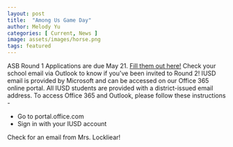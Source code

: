 ```yaml
---
layout: post
title:  "Among Us Game Day"
author: Melody Yu
categories: [ Current, News ]
image: assets/images/horse.png
tags: featured
---
```


ASB Round 1 Applications are due May 21. [Fill them out here!](/join-asb/) Check your school email via Outlook to know if you've been invited to Round 2! IUSD email is provided by Microsoft and can be accessed on our Office 365 online portal. All IUSD students are provided with a district-issued email address. To access Office 365 and Outlook, please follow these instructions -

* Go to portal.office.com
* Sign in with your IUSD account

Check for an email from Mrs. Lockliear!
